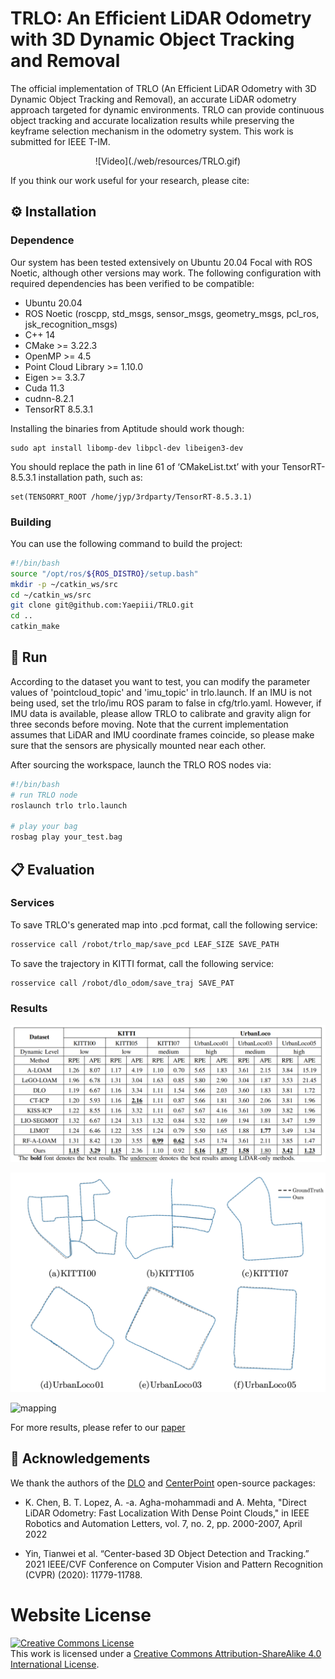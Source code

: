 # TRLO: An Efficient LiDAR Odometry with 3D Dynamic Object Tracking and Removal

The official implementation of TRLO (An Efficient LiDAR Odometry with 3D Dynamic Object Tracking and Removal), an accurate LiDAR odometry approach targeted for dynamic environments. TRLO can provide continuous object tracking and accurate localization results while preserving the keyframe selection mechanism in the odometry system. This work is submitted for IEEE T-IM.

<div align=center>
![Video](./web/resources/TRLO.gif)
</div>

If you think our work useful for your research, please cite:

## :gear: Installation

### Dependence

Our system has been tested extensively on Ubuntu 20.04 Focal with ROS Noetic, although other versions may work. The following configuration with required dependencies has been verified to be compatible:

- Ubuntu 20.04
- ROS Noetic (roscpp, std_msgs, sensor_msgs, geometry_msgs, pcl_ros, jsk_recognition_msgs)
- C++ 14
- CMake >= 3.22.3
- OpenMP >= 4.5
- Point Cloud Library >= 1.10.0
- Eigen >= 3.3.7
- Cuda 11.3
- cudnn-8.2.1
- TensorRT 8.5.3.1

Installing the binaries from Aptitude should work though:

```
sudo apt install libomp-dev libpcl-dev libeigen3-dev 
```

You should replace the path in line 61 of ‘CMakeList.txt’ with your TensorRT-8.5.3.1 installation path, such as:

```
set(TENSORRT_ROOT /home/jyp/3rdparty/TensorRT-8.5.3.1)
```

### Building

You can use the following command to build the project:

```bash
#!/bin/bash
source "/opt/ros/${ROS_DISTRO}/setup.bash"
mkdir -p ~/catkin_ws/src
cd ~/catkin_ws/src
git clone git@github.com:Yaepiii/TRLO.git
cd ..
catkin_make
```

## :running: Run

According to the dataset you want to test, you can modify the parameter values of 'pointcloud_topic' and 'imu_topic' in trlo.launch. If an IMU is not being used, set the trlo/imu ROS param to false in cfg/trlo.yaml. However, if IMU data is available, please allow TRLO to calibrate and gravity align for three seconds before moving. Note that the current implementation assumes that LiDAR and IMU coordinate frames coincide, so please make sure that the sensors are physically mounted near each other.

After sourcing the workspace, launch the TRLO ROS nodes via:

```bash
#!/bin/bash
# run TRLO node
roslaunch trlo trlo.launch

# play your bag
rosbag play your_test.bag
```

## :clipboard: Evaluation

### Services

To save TRLO's generated map into .pcd format, call the following service:

```bash
rosservice call /robot/trlo_map/save_pcd LEAF_SIZE SAVE_PATH
```

To save the trajectory in KITTI format, call the following service:

```bash
rosservice call /robot/dlo_odom/save_traj SAVE_PAT
```

### Results

![localization](./web/resources/localization.png)

![trajectory](./web/resources/trajectory.png)

![mapping](./web/resources/mapping.png)

For more results, please refer to our [paper]()

## :rose: Acknowledgements

We thank the authors of the [DLO](https://github.com/vectr-ucla/direct_lidar_odometry) and [CenterPoint](https://github.com/tianweiy/CenterPoint) open-source packages:

- K. Chen, B. T. Lopez, A. -a. Agha-mohammadi and A. Mehta, "Direct LiDAR Odometry: Fast Localization With Dense Point Clouds," in IEEE Robotics and Automation Letters, vol. 7, no. 2, pp. 2000-2007, April 2022

- Yin, Tianwei et al. “Center-based 3D Object Detection and Tracking.” 2021 IEEE/CVF Conference on Computer Vision and Pattern Recognition (CVPR) (2020): 11779-11788.



# Website License
<a rel="license" href="http://creativecommons.org/licenses/by-sa/4.0/"><img alt="Creative Commons License" style="border-width:0" src="https://i.creativecommons.org/l/by-sa/4.0/88x31.png" /></a><br />This work is licensed under a <a rel="license" href="http://creativecommons.org/licenses/by-sa/4.0/">Creative Commons Attribution-ShareAlike 4.0 International License</a>.
